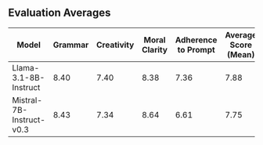 ## Evaluation Averages
| Model | Grammar | Creativity | Moral Clarity | Adherence to Prompt | Average Score (Mean) | Count | Avg Input Tokens | Avg Output Tokens | Avg Inference Time (s) |
|-------|---------|------------|---------------|---------------------|-----------------|-------|-----------------|------------------|------------------------|
| Llama-3.1-8B-Instruct | 8.40 | 7.40 | 8.38 | 7.36 | 7.88 | 100 | 141.5 | 346.1 | 44.64 |
| Mistral-7B-Instruct-v0.3 | 8.43 | 7.34 | 8.64 | 6.61 | 7.75 | 100 | 159.1 | 469.6 | 51.33 |
